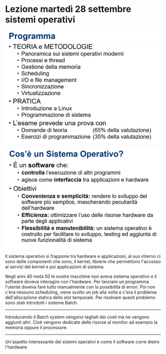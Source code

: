 # Lezione martedì 28 settembre sistemi operativi

![](img1.png)

![](img2.png)

Il sistema operativo si frappone tra hardware e applicazioni, al suo interno ci sono delle componenti che sono, il kernel, librerie che permettono l'accesso ai servizi del kernel e poi applicazioni di sistema.

Negli anni 40 metà 50 le nostre macchine non aveva sistema operativo e il software doveva interagire con l'hardware. Per lanciare un programma l'utente doveva fare tutto manualmente con la possibilità di errori. Poi non c'era nessuno scheduling, viene svolto un job alla volta e c'era il problema dell'allocazione statica dello slot temporale. Per risolvare questi problemo sono stati introdotti i sisteme Batch.

---

Introducendo il Batch system vengono tagliati dei costi ma ne vangono aggiunti altri. Cioè vengono dedicate delle risorse al monitor ad esempio la memoria oppure il processore.

---
Un'aspetto interessante dei sistemi operativi è come il software corre dietro l'hardware. 
